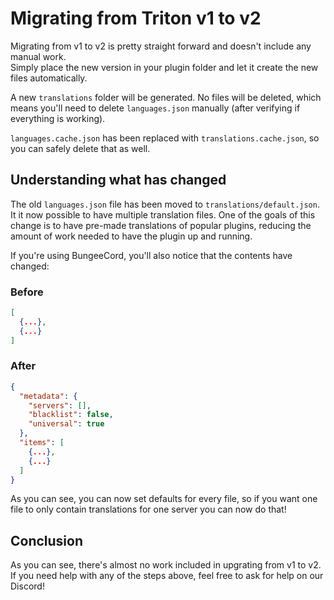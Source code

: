 # Migrating from Triton v1 to v2

Migrating from v1 to v2 is pretty straight forward and doesn't include any manual work.  
Simply place the new version in your plugin folder and let it create the new files automatically.

A new `translations` folder will be generated.
No files will be deleted, which means you'll need to delete `languages.json` manually (after verifying if everything is working).

`languages.cache.json` has been replaced with `translations.cache.json`, so you can safely delete that as well.

## Understanding what has changed

The old `languages.json` file has been moved to `translations/default.json`.
It it now possible to have multiple translation files.
One of the goals of this change is to have pre-made translations of popular plugins, reducing the amount of work needed to have the plugin up and running.

If you're using BungeeCord, you'll also notice that the contents have changed:

### Before

```json
[
  {...},
  {...}
]
```

### After

```json
{
  "metadata": {
    "servers": [],
    "blacklist": false,
    "universal": true
  },
  "items": [
    {...},
    {...}
  ]
}
```

As you can see, you can now set defaults for every file, so if you want one file to only contain translations for one server you can now do that!

## Conclusion

As you can see, there's almost no work included in upgrating from v1 to v2.
If you need help with any of the steps above, feel free to ask for help on our Discord!